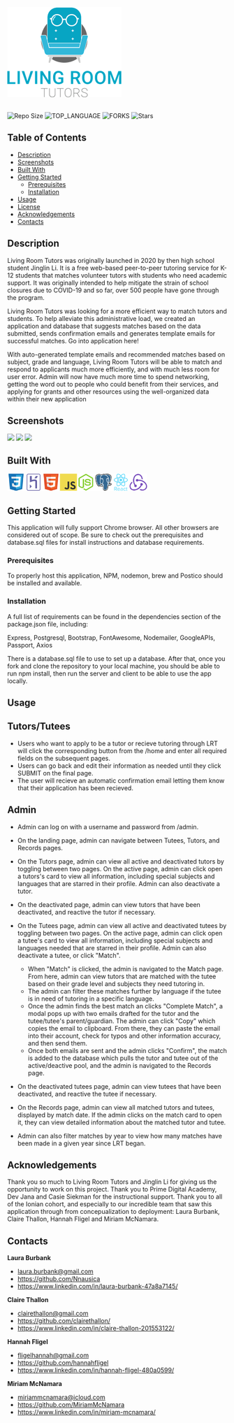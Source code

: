 <img src="src/images/Logo.png"/>
<br></br>

![Repo Size](https://img.shields.io/github/languages/code-size/clairethallon/Living-Room-Tutors.svg?style=for-the-badge) ![TOP_LANGUAGE](https://img.shields.io/github/languages/top/clairethallon/Living-Room-Tutors.svg?style=for-the-badge) ![FORKS](https://img.shields.io/github/forks/clairethallon/Living-Room-Tutors.svg?style=for-the-badge&social) ![Stars](https://img.shields.io/github/stars/clairethallon/Living-Room-Tutors.svg?style=for-the-badge)

## Table of Contents

- [Description](#description)
- [Screenshots](#screenshots)
- [Built With](#built-with)
- [Getting Started](#getting-started)
  - [Prerequisites](#prerequisites)
  - [Installation](#installation)
- [Usage](#usage)
- [License](#license)
- [Acknowledgements](#acknowledgements)
- [Contacts](#contacts)

## Description

Living Room Tutors was originally launched in 2020 by then high school student Jinglin Li. It is a free web-based peer-to-peer tutoring service for K-12 students that matches volunteer tutors with students who need academic support. It was originally intended to help mitigate the strain of school closures due to COVID-19 and so far, over 500 people have gone through the program.

Living Room Tutors was looking for a more efficient way to match tutors and students. To help alleviate this administrative load, we created an application and database that suggests matches based on the data submitted, sends confirmation emails and generates template emails for successful matches. Go into application here!

With auto-generated template emails and recommended matches based on subject, grade and language, Living Room Tutors will be able to match and respond to applicants much more efficiently, and with much less room for user error. Admin will now have much more time to spend networking, getting the word out to people who could benefit from their services, and applying for grants and other resources using the well-organized data within their new application

## Screenshots

<img src='/src/images/forms.gif'/>
<img src='/src/images/tutorstutees.gif'>
<img src='src/images/matchesAndRecords.gif'>

## Built With

<a href="https://developer.mozilla.org/en-US/docs/Web/CSS"><img src="https://raw.githubusercontent.com/devicons/devicon/master/icons/css3/css3-original.svg" height="40px" width="40px" /></a><a href="https://www.heroku.com/"><img src="https://raw.githubusercontent.com/devicons/devicon/master/icons/heroku/heroku-original.svg" height="40px" width="40px" /></a><a href="https://developer.mozilla.org/en-US/docs/Web/HTML"><img src="https://raw.githubusercontent.com/devicons/devicon/master/icons/html5/html5-original.svg" height="40px" width="40px" /></a><a href="https://developer.mozilla.org/en-US/docs/Web/JavaScript"><img src="https://raw.githubusercontent.com/devicons/devicon/master/icons/javascript/javascript-original.svg" height="40px" width="40px" /></a><a href="https://nodejs.org/en/"><img src="https://raw.githubusercontent.com/devicons/devicon/master/icons/nodejs/nodejs-original.svg" height="40px" width="40px" /></a><a href="https://www.postgresql.org/"><img src="https://raw.githubusercontent.com/devicons/devicon/master/icons/postgresql/postgresql-original.svg" height="40px" width="40px" /></a><a href="https://reactjs.org/"><img src="https://raw.githubusercontent.com/devicons/devicon/master/icons/react/react-original-wordmark.svg" height="40px" width="40px" /></a><a href="https://redux.js.org/"><img src="https://raw.githubusercontent.com/devicons/devicon/master/icons/redux/redux-original.svg" height="40px" width="40px" /></a>

## Getting Started

This application will fully support Chrome browser. All other browsers are considered out of scope.
Be sure to check out the prerequisites and database.sql files for install instructions and database requirements.

### Prerequisites

To properly host this application, NPM, nodemon, brew and Postico should be installed and available.

### Installation

A full list of requirements can be found in the dependencies section of the package.json file, including:

Express, Postgresql, Bootstrap, FontAwesome, Nodemailer, GoogleAPIs, Passport, Axios

There is a database.sql file to use to set up a database. After that, once you fork and clone the repository to your local machine, you should be able to run npm install, then run the server and client to be able to use the app locally.

## Usage

## Tutors/Tutees

- Users who want to apply to be a tutor or recieve tutoring through LRT will click the corresponding button from the /home and enter all required fields on the subsequent pages.
- Users can go back and edit their information as needed until they click SUBMIT on the final page.
- The user will recieve an automatic confirmation email letting them know that their application has been recieved.

## Admin

- Admin can log on with a username and password from /admin.
- On the landing page, admin can navigate between Tutees, Tutors, and Records pages.

- On the Tutors page, admin can view all active and deactivated tutors by toggling between two pages. On the active page, admin can click open a tutors's card to view all information, including special subjects and languages that are starred in their profile. Admin can also deactivate a tutor.
- On the deactivated page, admin can view tutors that have been deactivated, and reactive the tutor if necessary.
- On the Tutees page, admin can view all active and deactivated tutees by toggling between two pages. On the active page, admin can click open a tutee's card to view all information, including special subjects and languages needed that are starred in their profile. Admin can also deactivate a tutee, or click "Match".
  - When "Match" is clicked, the admin is navigated to the Match page. From here, admin can view tutors that are matched with the tutee based on their grade level and subjects they need tutoring in.
  - The admin can filter these matches further by language if the tutee is in need of tutoring in a specific language.
  - Once the admin finds the best match an clicks "Complete Match", a modal pops up with two emails drafted for the tutor and the tutee/tutee's parent/guardian. The admin can click "Copy" which copies the email to clipboard. From there, they can paste the email into their account, check for typos and other information accuracy, and then send them.
  - Once both emails are sent and the admin clicks "Confirm", the match is added to the database which pulls the tutor and tutee out of the active/deactive pool, and the admin is navigated to the Records page.
- On the deactivated tutees page, admin can view tutees that have been deactivated, and reactive the tutee if necessary.

- On the Records page, admin can view all matched tutors and tutees, displayed by match date. If the admin clicks on the match card to open it, they can view detailed information about the matched tutor and tutee.
- Admin can also filter matches by year to view how many matches have been made in a given year since LRT began.

## Acknowledgements

Thank you so much to Living Room Tutors and Jinglin Li for giving us the opportunity to work on this project. Thank you to Prime Digital Academy, Dev Jana and Casie Siekman for the instructional support. Thank you to all of the Ionian cohort, and especially to our incredible team that saw this application through from concepualization to deployment: Laura Burbank, Claire Thallon, Hannah Fligel and Miriam McNamara.

## Contacts

<b>Laura Burbank</b>

- laura.burbank@gmail.com
- https://github.com/Nnausica
- https://www.linkedin.com/in/laura-burbank-47a8a7145/

<b>Claire Thallon</b>

- clairethallon@gmail.com
- https://github.com/clairethallon/
- https://www.linkedin.com/in/claire-thallon-201553122/

<b>Hannah Fligel</b>

- fligelhannah@gmail.com
- https://github.com/hannahfligel
- https://www.linkedin.com/in/hannah-fligel-480a0599/

<b>Miriam McNamara</b>

- miriammcnamara@icloud.com
- https://github.com/MiriamMcNamara
- https://www.linkedin.com/in/miriam-mcnamara/

<!-- <a href="https://www.linkedin.com/in/"><img src="https://img.shields.io/badge/LinkedIn-0077B5?style=for-the-badge&logo=linkedin&logoColor=white" /></a>  <a href="mailto:"><img src=https://raw.githubusercontent.com/johnturner4004/readme-generator/master/src/components/assets/images/email_me_button_icon_151852.svg /></a> -->
